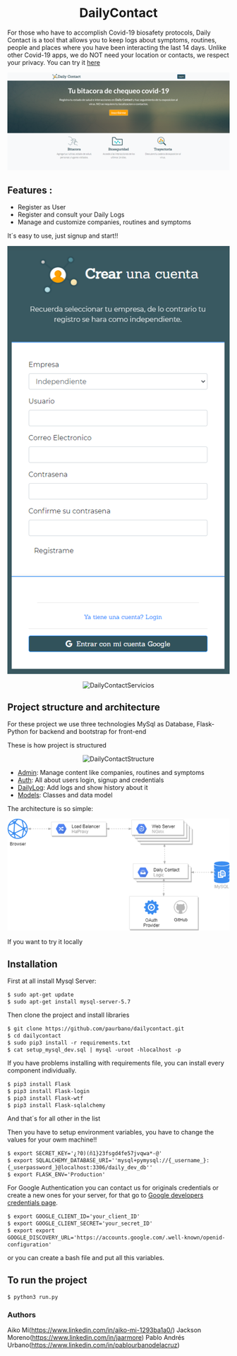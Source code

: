 <h1 align="center">DailyContact</h1>

For those who have to accomplish Covid-19 biosafety protocols, Daily Contact is a tool that allows you to keep logs about symptoms, routines, people and places where you have been interacting the last 14 days. Unlike other Covid-19 apps, we do NOT need your location or contacts, we respect your privacy. You can try it [here](http://35.185.87.254/)

<p align="center">
  <img src="https://github.com/paurbano/dailycontact/blob/master/app/static/dist/img/landing.png"
       alt="DailyContact"
  />
</p>

## Features :

- Register as User
- Register and consult your Daily Logs
- Manage and customize companies, routines and symptoms

It´s easy to use, just signup and start!!

<p align="center">
  <img src="https://github.com/paurbano/dailycontact/blob/master/app/static/dist/img/signup.PNG"
       alt="DailyContactLogin"
  />
</p>

<p align="center">
  <img src="https://github.com/paurbano/dailycontact/tree/master/app/static/dist/img/servicios.png"
       alt="DailyContactServicios"
  />
</p>

## Project structure and architecture

For these project we use three technologies MySql as Database, Flask-Python for backend and bootstrap for front-end

These is how project is structured
<p align="center">
  <img src="https://github.com/paurbano/dailycontact/tree/master/app/static/dist/img/stucture.png"
       alt="DailyContactStructure"
  />
</p>

- [Admin](https://github.com/paurbano/dailycontact/tree/master/app/admin): Manage content like companies, routines and symptoms 
- [Auth](https://github.com/paurbano/dailycontact/tree/master/app/auth): All about users login, signup and credentials
- [DailyLog](https://github.com/paurbano/dailycontact/tree/master/app/dailylog): Add logs and show history about it
- [Models](https://github.com/paurbano/dailycontact/tree/master/app/models): Classes and data model

The architecture is so simple:
<p align="center">
  <img src="https://github.com/paurbano/dailycontact/blob/master/app/static/dist/img/architecture.png"
       alt="DailyContactStructure"
  />
</p>

If you want to try it locally

## Installation

First at all install Mysql Server:

    $ sudo apt-get update
    $ sudo apt-get install mysql-server-5.7

Then clone the project and install libraries

    $ git clone https://github.com/paurbano/dailycontact.git
    $ cd dailycontact
    $ sudo pip3 install -r requirements.txt
    $ cat setup_mysql_dev.sql | mysql -uroot -hlocalhost -p

If you have problems installing with requirements file, you can install every component individually.

    $ pip3 install Flask
    $ pip3 install Flask-login
    $ pip3 install Flask-wtf
    $ pip3 install Flask-sqlalchemy

And that´s for all other in the list

Then you have to setup environment variables, you have to change the values for your owm machine!!

    $ export SECRET_KEY='¿?0)(ñ1}23fsgd4fe57jvqwa*-@'
    $ export SQLALCHEMY_DATABASE_URI=''mysql+pymysql://{_username_}:{_userpassword_}@localhost:3306/daily_dev_db''
    $ export FLASK_ENV='Production'
 
 For Google Authentication you can contact us for originals credentials or create a new ones for your server, for that go to [Google developers credentials page](https://console.developers.google.com/apis/credentials).

    $ export GOOGLE_CLIENT_ID='your_client_ID'
    $ export GOOGLE_CLIENT_SECRET='your_secret_ID'
    $ export export GOOGLE_DISCOVERY_URL='https://accounts.google.com/.well-known/openid-configuration'

or you can create a bash file and put all this variables.

## To run the project

    $ python3 run.py

### Authors
Aiko Mi(https://www.linkedin.com/in/aiko-mi-1293ba1a0/)
Jackson Moreno(https://www.linkedin.com/in/jaarmore)
Pablo Andrés Urbano(https://www.linkedin.com/in/pablourbanodelacruz)
